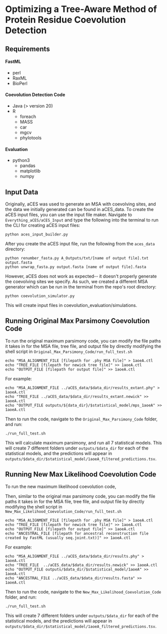 # Optimizing a Tree-Aware Method of Protein Residue Coevolution Detection

## Requirements
#### FastML
- perl
- RaxML
- BioPerl

#### Coevolution Detection Code
- Java (> version 20)
- R
    - foreach
    - MASS
    - car
    - mgcv
    - phylotools


#### Evaluation
- python3
    - pandas
    - matplotlib
    - numpy

## Input Data

Originally, aCES was used to generate an MSA with coevolving sites, and the data we initially generated can be found in aCES_data. To create the aCES input files, you can use the input file maker. Navigate to `Everything_aCES/aCES_Input` and type the following into the terminal to run the CLI for creating aCES input files:
```
python aces_input_builder.py
```
After you create the aCES input file, run the following from the `aces_data` directory:
```
python renumber_fasta.py A_Outputs/txt/[name of output file].txt output.fasta
python unwrap_fasta.py output.fasta [name of output file].fasta
```

However, aCES does not work as expected-- it doesn't properly generate the coevolving sites we specify. 
As such, we created a different MSA generator which can be run in the terminal from the repo's root directory:
```
python coevolution_simulator.py
```
This will create input files in coevolution_evaluation/simulations.


## Running Original Max Parsimony Coevolution Code
To run the original maximum parsimony code, you can modify the file paths it takes in for the MSA file, tree file, and output file by directly modifying the shell script in `Original_Max_Parsimony_Code/run_full_test.sh`
```
echo "MSA_ALIGNMENT_FILE [filepath for .phy MSA file]" > 1aoeA.ctl
echo "TREE_FILE [filepath for newick tree file]" >> 1aoeA.ctl
echo "OUTPUT_FILE [filepath for output file]" >> 1aoeA.ctl
```

For example:
```
echo "MSA_ALIGNMENT_FILE ../aCES_data/$data_dir/results_extant.phy" > 1aoeA.ctl
echo "TREE_FILE ../aCES_data/$data_dir/results_extant.newick" >> 1aoeA.ctl
echo "OUTPUT_FILE outputs/${data_dir}/$statistical_model/mps_1aoeA" >> 1aoeA.ctl
```
Then to run the code, navigate to the `Original_Max_Parsimony_Code` folder, and run:
```
./run_full_test.sh
```
This will calculate maximum parsimony, and run all 7 statistical models. This will create 7 different folders under `outputs/$data_dir` for each of the statistical models, and the predictions will appear in `outputs/$data_dir/$statistical_model/1aoeA_filtered_predictions.tsv`.


## Running New Max Likelihood Coevolution Code
To run the new maximum likelihood coevolution code, 

Then, similar to the original max parsimony code, you can modify the file paths it takes in for the MSA file, tree file, and output file by directly modifying the shell script in `New_Max_Likelihood_Coevolution_Code/run_full_test.sh`
```
echo "MSA_ALIGNMENT_FILE [filepath for .phy MSA file]" > 1aoeA.ctl
echo "TREE_FILE [filepath for newick tree file]" >> 1aoeA.ctl
echo "OUTPUT_FILE [filepath for output file]" >> 1aoeA.ctl
echo "ANCESTRAL_FILE [filepath for ancestral reconstruction file created by FastML (usually seq.joint.txt)]" >> 1aoeA.ctl
```

For example:
```
echo "MSA_ALIGNMENT_FILE ../aCES_data/$data_dir/results.phy" > 1aoeA.ctl
echo "TREE_FILE  ../aCES_data/$data_dir/results.newick" >> 1aoeA.ctl
echo "OUTPUT_FILE outputs/$data_dir/$statistical_model/1aoeA" >> 1aoeA.ctl
echo "ANCESTRAL_FILE ../aCES_data/$data_dir/results.fasta" >> 1aoeA.ctl
```

Then to run the code, navigate to the `New_Max_Likelihood_Coevolution_Code` folder, and run:
```
./run_full_test.sh
```
This will create 7 different folders under `outputs/$data_dir` for each of the statistical models, and the predictions will appear in `outputs/$data_dir/$statistical_model/1aoeA_filtered_predictions.tsv`.




